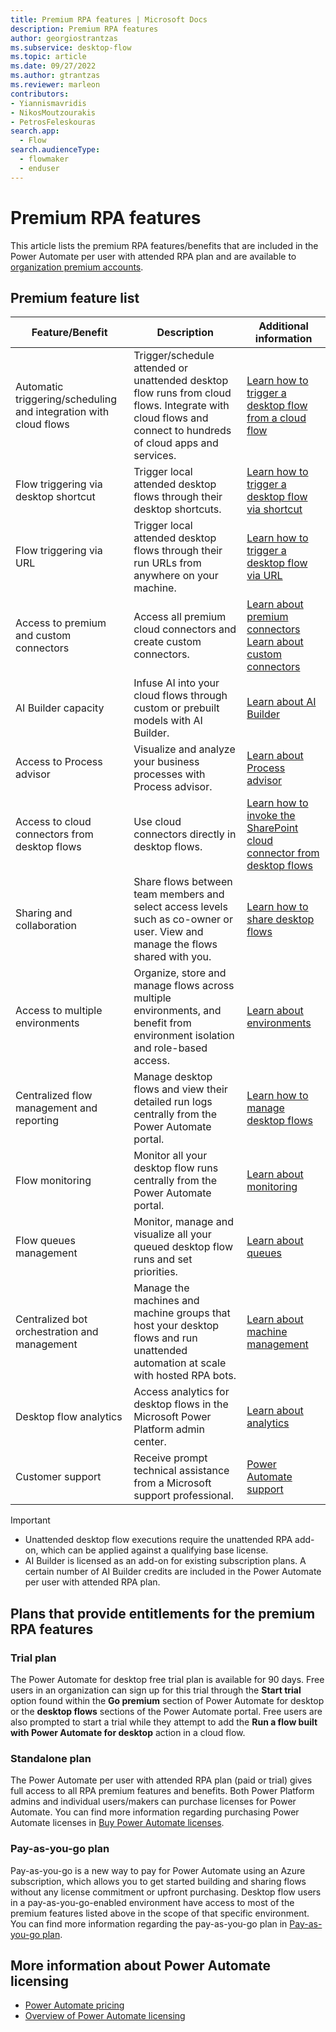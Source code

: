 ```yaml
---
title: Premium RPA features | Microsoft Docs
description: Premium RPA features
author: georgiostrantzas
ms.subservice: desktop-flow
ms.topic: article
ms.date: 09/27/2022
ms.author: gtrantzas
ms.reviewer: marleon
contributors:
- Yiannismavridis
- NikosMoutzourakis
- PetrosFeleskouras
search.app: 
  - Flow
search.audienceType: 
  - flowmaker
  - enduser
---
```


# Premium RPA features

This article lists the premium RPA features/benefits that are included in the Power Automate per user with attended RPA plan and are available to [organization premium accounts](getting-started-org.md).

## Premium feature list

|Feature/Benefit | Description|Additional information|
|----------------|------------|----------------------|
|Automatic triggering/scheduling and integration with cloud flows|Trigger/schedule attended or unattended desktop flow runs from cloud flows. Integrate with cloud flows and connect to hundreds of cloud apps and services.|[Learn how to trigger a desktop flow from a cloud flow](link-pad-flow-portal.md)|
|Flow triggering via desktop shortcut|Trigger local attended desktop flows through their desktop shortcuts.|[Learn how to trigger a desktop flow via shortcut](run-pad-flow.md#run-desktop-flows-via-url-or-desktop-shortcuts)|
|Flow triggering via URL|Trigger local attended desktop flows through their run URLs from anywhere on your machine.|[Learn how to trigger a desktop flow via URL](run-pad-flow.md#run-desktop-flows-via-url-or-desktop-shortcuts)|
|Access to premium and custom connectors|Access all premium cloud connectors and create custom connectors.|[Learn about premium connectors](/connectors/connector-reference/connector-reference-premium-connectors)<br>[Learn about custom connectors](/connectors/custom-connectors)|
|AI Builder capacity|Infuse AI into your cloud flows through custom or prebuilt models with AI Builder.|[Learn about AI Builder](/ai-builder)|
|Access to Process advisor|Visualize and analyze your business processes with Process advisor.|[Learn about Process advisor](/power-automate/process-advisor-overview)|
|Access to cloud connectors from desktop flows|Use cloud connectors directly in desktop flows.|[Learn how to invoke the SharePoint cloud connector from desktop flows](actions-reference/sharepoint.md)|
|Sharing and collaboration|Share flows between team members and select access levels such as co-owner or user. View and manage the flows shared with you.|[Learn how to share desktop flows](manage.md#share-desktop-flows)|
|Access to multiple environments|Organize, store and manage flows across multiple environments, and benefit from environment isolation and role-based access.|[Learn about environments](/power-platform/admin/environments-overview)|
|Centralized flow management and reporting|Manage desktop flows and view their detailed run logs centrally from the Power Automate portal.|[Learn how to manage desktop flows](manage.md)|
|Flow monitoring|Monitor all your desktop flow runs centrally from the Power Automate portal.|[Learn about monitoring](monitor-desktop-flow-runs.md)|
|Flow queues management|Monitor, manage and visualize all your queued desktop flow runs and set priorities.|[Learn about queues](monitor-desktop-flow-queues.md)|
|Centralized bot orchestration and management|Manage the machines and machine groups that host your desktop flows and run unattended automation at scale with hosted RPA bots.|[Learn about machine management](manage-machines.md)|
|Desktop flow analytics|Access analytics for desktop flows in the Microsoft Power Platform admin center.|[Learn about analytics](/power-platform/admin/analytics-ui-flow)|
|Customer support|Receive prompt technical assistance from a Microsoft support professional.|[Power Automate support](https://flow.microsoft.com/support/)|

> [!IMPORTANT]
>
> - Unattended desktop flow executions require the unattended RPA add-on, which can be applied against a qualifying base license.
> - AI Builder is licensed as an add-on for existing subscription plans. A certain number of AI Builder credits are included in the Power Automate per user with attended RPA plan.

## Plans that provide entitlements for the premium RPA features

### Trial plan

The Power Automate for desktop free trial plan is available for 90 days. Free users in an organization can sign up for this trial through the **Start trial** option found within the **Go premium** section of Power Automate for desktop or the **desktop flows** sections of the Power Automate portal. Free users are also prompted to start a trial while they attempt to add the **Run a flow built with Power Automate for desktop** action in a cloud flow.

### Standalone plan

The Power Automate per user with attended RPA plan (paid or trial) gives full access to all RPA premium features and benefits. Both Power Platform admins and individual users/makers can purchase licenses for Power Automate. You can find more information regarding purchasing Power Automate licenses in [Buy Power Automate licenses](/power-platform/admin/power-automate-licensing/buy-licenses).

### Pay-as-you-go plan

Pay-as-you-go is a new way to pay for Power Automate using an Azure subscription, which allows you to get started building and sharing flows without any license commitment or upfront purchasing. Desktop flow users in a pay-as-you-go-enabled environment have access to most of the premium features listed above in the scope of that specific environment. You can find more information regarding the pay-as-you-go plan in [Pay-as-you-go plan](/power-platform/admin/pay-as-you-go-overview).

## More information about Power Automate licensing

- [Power Automate pricing](https://powerautomate.microsoft.com/pricing/)
- [Overview of Power Automate licensing](/power-platform/admin/power-automate-licensing/overview)
